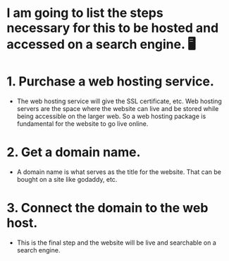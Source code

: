 # I am going to list the steps necessary for this to be hosted and accessed on a search engine. 🖥
# 1. Purchase a web hosting service. 
- The web hosting service will give the SSL certificate, etc. Web hosting servers are the space where the website can live and be stored while being accessible on the larger web. So a web hosting package is fundamental for the website to go live online. 
# 2. Get a domain name.
- A domain name is what serves as the title for the website. That can be bought on a site like godaddy, etc.
# 3. Connect the domain to the web host.
- This is the final step and the website will be live and searchable on a search engine.
